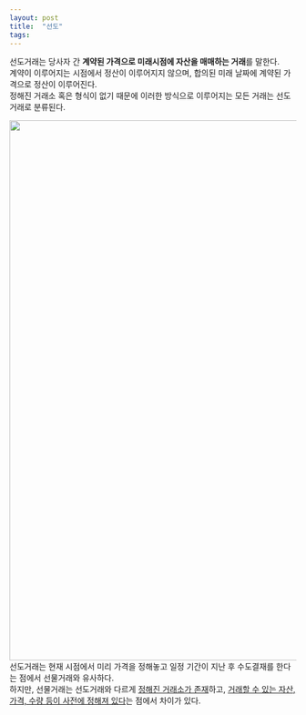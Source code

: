 ```yaml
---
layout: post
title:  "선도"
tags: 
---
```


<p>
  선도거래는 당사자 간 <strong>계약된 가격으로 미래시점에 자산을 매매하는 거래</strong>를 말한다.<br>
  계약이 이루어지는 시점에서 정산이 이루어지지 않으며, 합의된 미래 날짜에 계약된 가격으로 정산이 이루어진다.<br>
  정해진 거래소 혹은 형식이 없기 때문에 이러한 방식으로 이루어지는 모든 거래는 선도거래로 분류된다.
</p>
<p>
  <img src="https://user-images.githubusercontent.com/79431837/143681240-e53dc7c4-bc45-4446-a57d-b5474fc0152d.jpg" width=950px;><br>
  선도거래는 현재 시점에서 미리 가격을 정해놓고 일정 기간이 지난 후 수도결재를 한다는 점에서 선물거래와 유사하다.<br>
  하지만, 선물거래는 선도거래와 다르게 <u>정해진 거래소가 존재</u>하고, <u>거래할 수 있는 자산, 가격, 수량 등이 사전에 정해져 있다</u>는 점에서 차이가 있다.
</p>
